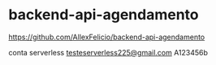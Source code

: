 # backend-api-agendamento

https://github.com/AllexFelicio/backend-api-agendamento

conta serverless
testeserverless225@gmail.com
A123456b
